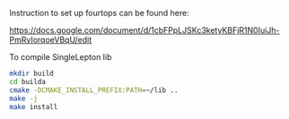 Instruction to set up fourtops can be found here:

https://docs.google.com/document/d/1cbFPpLJSKc3ketyKBFjR1N0IuiJh-PmRvIorqoeVBqU/edit


To compile SingleLepton lib
```sh
mkdir build
cd builda
cmake -DCMAKE_INSTALL_PREFIX:PATH=~/lib ..
make -j
make install
```
